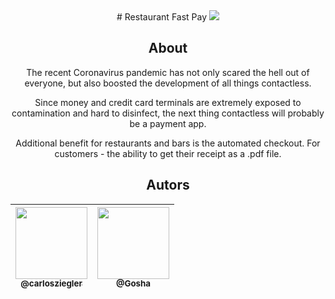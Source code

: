 

<div align="center"> 
  # Restaurant Fast Pay
  <img src="https://user-images.githubusercontent.com/38855507/92724487-f7efeb00-f36a-11ea-8e6d-5714862975f1.png"/>

## About
The recent Coronavirus pandemic has not only scared the hell out of everyone, but also boosted the development of all things contactless.

Since money and credit card terminals are extremely exposed to contamination and hard to disinfect, the next thing contactless will probably be  a payment app.

Additional benefit for restaurants and bars is the automated checkout.
For customers - the ability to get their receipt as a .pdf file.

## Autors

| [<img src="https://avatars2.githubusercontent.com/u/38855507?s=460&u=20c80252e57c06227186be9761e67a20a82d3717&v=4" width=115><br><sub>@carlosziegler</sub>](https://github.com/carlosziegler) | [<img src="https://avatars1.githubusercontent.com/u/62729805?s=400&u=2164eda3534eacbf2f44ef686b7ba5119ae377f8&v=4" width=115><br><sub>@Gosha</sub>](https://github.com/MRzsztk) | 
| :---: | :---: 

</div>
